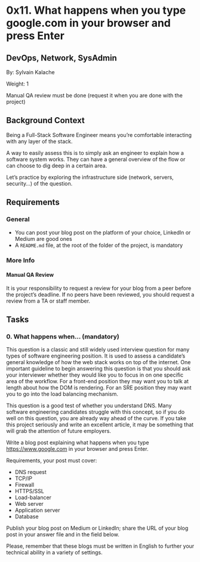 # 0x11. What happens when you type google.com in your browser and press Enter

## DevOps, Network, SysAdmin

By: Sylvain Kalache

Weight: 1

Manual QA review must be done (request it when you are done with the project)

## Background Context

Being a Full-Stack Software Engineer means you’re comfortable interacting with any layer of the stack.

A way to easily assess this is to simply ask an engineer to explain how a software system works. They can have a general overview of the flow or can choose to dig deep in a certain area.

Let’s practice by exploring the infrastructure side (network, servers, security…) of the question.

## Requirements

### General

- You can post your blog post on the platform of your choice, LinkedIn or Medium are good ones
- A `README.md` file, at the root of the folder of the project, is mandatory

### More Info

#### Manual QA Review

It is your responsibility to request a review for your blog from a peer before the project’s deadline. If no peers have been reviewed, you should request a review from a TA or staff member.

## Tasks

### 0. What happens when... (mandatory)

This question is a classic and still widely used interview question for many types of software engineering position. It is used to assess a candidate’s general knowledge of how the web stack works on top of the internet. One important guideline to begin answering this question is that you should ask your interviewer whether they would like you to focus in on one specific area of the workflow. For a front-end position they may want you to talk at length about how the DOM is rendering. For an SRE position they may want you to go into the load balancing mechanism.

This question is a good test of whether you understand DNS. Many software engineering candidates struggle with this concept, so if you do well on this question, you are already way ahead of the curve. If you take this project seriously and write an excellent article, it may be something that will grab the attention of future employers.

Write a blog post explaining what happens when you type https://www.google.com in your browser and press Enter.

Requirements, your post must cover:

- DNS request
- TCP/IP
- Firewall
- HTTPS/SSL
- Load-balancer
- Web server
- Application server
- Database

Publish your blog post on Medium or LinkedIn; share the URL of your blog post in your answer file and in the field below.

Please, remember that these blogs must be written in English to further your technical ability in a variety of settings.

